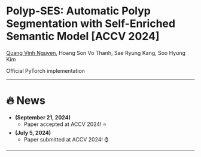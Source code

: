 # **Polyp-SES: Automatic Polyp Segmentation with Self-Enriched Semantic Model [ACCV 2024]** 

[Quang Vinh Nguyen](https://github.com/HashmatShadab), 
Hoang Son Vo Thanh,
Sae Ryung Kang,
Soo Hyung Kim

Official PyTorch implementation

<hr />


# :fire: News
* **(September 21, 2024)**
  * Paper accepted at ACCV 2024! ⭐
* **(July 5, 2024)**
  * Paper submitted at ACCV 2024! ⌚
<hr />
